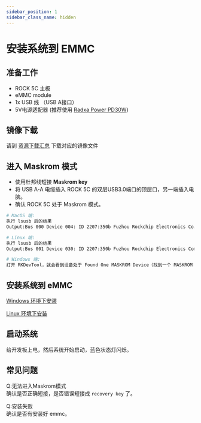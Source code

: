 ```yaml
---
sidebar_position: 1
sidebar_class_name: hidden
---
```


# 安装系统到 EMMC

## 准备工作

- ROCK 5C 主板
- eMMC module
- 1x USB 线 （USB A接口）
- 5V电源适配器 (推荐使用 [Radxa Power PD30W](../accessories/pd-30w))

## 镜像下载

请到 [资源下载汇总](../getting-started/download) 下载对应的镜像文件

## 进入 Maskrom 模式

- 使用杜邦线短接 **Maskrom key**
- 将 USB A-A 电缆插入 ROCK 5C 的双层USB3.0端口的顶层口，另一端插入电脑。
- 确认 ROCK 5C 处于 Maskrom 模式。

```bash
# MacOS 端:
执行 lsusb 后的结果
Output:Bus 000 Device 004: ID 2207:350b Fuzhou Rockchip Electronics Co., Ltd. Composite Device

# Linux 端:
执行 lsusb 后的结果
Output:Bus 001 Device 030: ID 2207:350b Fuzhou Rockchip Electronics Company

# Windows 端:
打开 RKDevTool，就会看到设备处于 Found One MASKROM Device（找到一个 MASKROM 设备）状态。
```

## 安装系统到 eMMC

[Windows 环境下安装](../low-level-dev/rkdevtool)

[Linux 环境下安装](../low-level-dev/rkdeveloptool)

## 启动系统

给开发板上电，然后系统开始启动，蓝色状态灯闪烁。

## 常见问题

Q:无法进入Maskrom模式<br/>
确认是否正确短接，是否错误短接成 `recovery key` 了。

Q:安装失败<br/>
确认是否有安装好 emmc。

